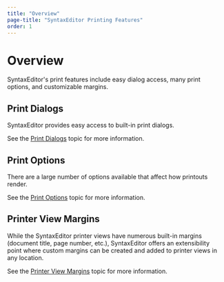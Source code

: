 ```yaml
---
title: "Overview"
page-title: "SyntaxEditor Printing Features"
order: 1
---
```

# Overview

SyntaxEditor's print features include easy dialog access, many print options, and customizable margins.

## Print Dialogs

SyntaxEditor provides easy access to built-in print dialogs.

See the [Print Dialogs](dialogs.md) topic for more information.

## Print Options

There are a large number of options available that affect how printouts render.

See the [Print Options](print-options.md) topic for more information.

## Printer View Margins

While the SyntaxEditor printer views have numerous built-in margins (document title, page number, etc.), SyntaxEditor offers an extensibility point where custom margins can be created and added to printer views in any location.

See the [Printer View Margins](printer-view-margins.md) topic for more information.

